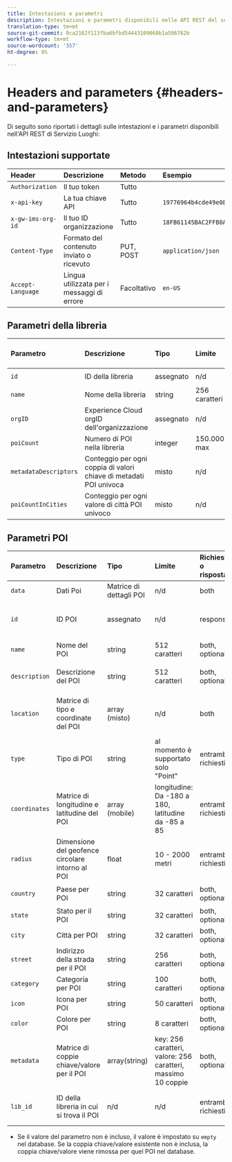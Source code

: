 ```yaml
---
title: Intestazioni e parametri
description: Intestazioni e parametri disponibili nelle API REST del servizio Places.
translation-type: tm+mt
source-git-commit: 0ca2162f113fba6bfbd54443109068b1a506762b
workflow-type: tm+mt
source-wordcount: '357'
ht-degree: 8%

---
```



# Headers and parameters {#headers-and-parameters}

Di seguito sono riportati i dettagli sulle intestazioni e i parametri disponibili nell&#39;API REST di Servizio Luoghi:

## Intestazioni supportate

| Header | Descrizione | Metodo | Esempio |
| :--- | :--- | :--- | :--- |
| `Authorization` | Il tuo token | Tutto |  |
| `x-api-key` | La tua chiave API | Tutto | `19776964b4cde49e08d8f62e5824f777b` |
| `x-gw-ims-org-id` | Il tuo ID organizzazione | Tutto | `18FB61145BAC2FFB0A494777@AdobeOrg` |
| `Content-Type` | Formato del contenuto inviato o ricevuto | PUT, POST | `application/json` |
| `Accept-Language` | Lingua utilizzata per i messaggi di errore | Facoltativo | `en-US` |

## Parametri della libreria

| Parametro | Descrizione | Tipo | Limite | Richiesta o risposta | Esempio |
| :--- | :--- | :--- | :--- | :--- | :--- |
| `id` | ID della libreria | assegnato | n/d | Risposta | `"id": "b2488788-2d2a-462b-b1a2-305272777dda"` |
| `name` | Nome della libreria | string | 256 caratteri | entrambi, richiesti | `"name": "Amazing Places"` |
| `orgID` | Experience Cloud orgID dell&#39;organizzazione | assegnato | n/d | Risposta | `"orgID": "777F20F55BACA09E0A495D8F@AdobeOrg"` |
| `poiCount` | Numero di POI nella libreria | integer | 150.000 max | Risposta | `"poiCount": 25149` |
| `metadataDescriptors` | Conteggio per ogni coppia di valori chiave di metadati POI univoca | misto | n/d | Risposta |  |
| `poiCountInCities` | Conteggio per ogni valore di città POI univoco | misto | n/d | Risposta |  |

## Parametri POI

| Parametro | Descrizione | Tipo | Limite | Richiesta o risposta | Esempio |
| :--- | :--- | :--- | :--- | :--- | :--- |
| `data` | Dati Poi | Matrice di dettagli POI | n/d | both |  |
| `id` | ID POI | assegnato | n/d | response | `"id": "1455462b-7f9c-4220-9f42-5bbce777a0d1"` |
| `name` | Nome del POI | string | 512 caratteri | both, optional\* | `"name": "My Favorite Place"` |
| `description` | Descrizione del POI | string | 512 caratteri | both, optional\* | `"description": "This is a very good place."` |
| `location` | Matrice di tipo e coordinate del POI | array (misto) | n/d | both | `"location": {"type": "Point", "coordinates": [-122.201007, 37.604713]` |
| `type` | Tipo di POI | string | al momento è supportato solo &quot;Point&quot; | entrambi, richiesti | `"type": "Point"` |
| `coordinates` | Matrice di longitudine e latitudine del POI | array (mobile) | longitudine: Da -180 a 180, latitudine da -85 a 85 | entrambi, richiesti | `"coordinates": [-122.201007, 37.604713]` |
| `radius` | Dimensione del geofence circolare intorno al POI | float | 10 - 2000 metri | entrambi, richiesti | `"radius": 100` |
| `country` | Paese per POI | string | 32 caratteri | both, optional* | `"country": "United States"` |
| `state` | Stato per il POI | string | 32 caratteri | both, optional* | `"state": "California"` |
| `city` | Città per POI | string | 32 caratteri | both, optional* | `"city": "San Jose"` |
| `street` | Indirizzo della strada per il POI | string | 256 caratteri | both, optional* | `"street": "122 Woz Way"` |
| `category` | Categoria per POI | string | 100 caratteri | both, optional* | `"category": "cafe"` |
| `icon` | Icona per POI | string | 50 caratteri | both, optional* | `"icon": "star"` |
| `color` | Colore per POI | string | 8 caratteri | both, optional* | `"color": "blue"` |
| `metadata` | Matrice di coppie chiave/valore per il POI | array(string) | key: 256 caratteri, valore: 256 caratteri, massimo 10 coppie | both, optional* | `"metadata": {"region": "Equator"}` |
| `lib_id` | ID della libreria in cui si trova il POI | n/d | n/d | entrambi, richiesti | `"lib_id": "ac7a0b25-c6c2-43ba-bbc6-2b1777b80fe9"` |

* Se il valore del parametro non è incluso, il valore è impostato su `empty` nel database. Se la coppia chiave/valore esistente non è inclusa, la coppia chiave/valore viene rimossa per quel POI nel database.

